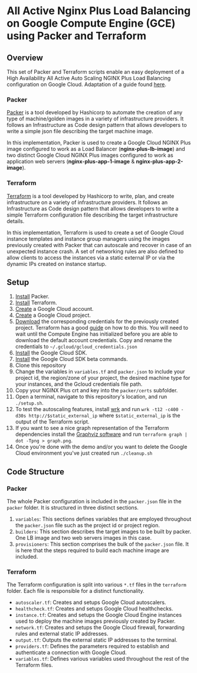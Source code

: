 # All Active Nginx Plus Load Balancing on Google Compute Engine (GCE) using Packer and Terraform

## Overview

This set of Packer and Terraform scripts enable an easy deployment of a High Availability All Active Auto Scaling NGINX Plus Load Balancing configuration on Google Cloud. Adaptation of a guide found [here](https://www.nginx.com/resources/deployment-guides/all-active-nginx-plus-load-balancing-gce/).

### Packer

[Packer](https://www.packer.io/) is a tool developed by Hashicorp to automate the creation of any type of machine/golden images in a variety of infrastructure providers. It follows an Infrastructure as Code design pattern that allows developers to write a simple json file describing the target machine image.

In this implementation, Packer is used to create a Google Cloud NGINX Plus image configured to work as a Load Balancer (**nginx-plus-lb-image**) and two distinct Google Cloud NGINX Plus images configured to work as application web servers  (**nginx-plus-app-1-image** & **nginx-plus-app-2-image**).

### Terraform

[Terraform](https://www.terraform.io/) is a tool developed by Hashicorp to write, plan, and create infrastructure on a variety of infrastructure providers. It follows an Infrastructure as Code design pattern that allows developers to write a simple Terraform configuration file describing the target infrastructure details.

In this implementation, Terraform is used to create a set of Google Cloud instance templates and instance group managers using the images previously created with Packer that can autoscale and recover in case of an unexpected instance crash. A set of networking rules are also defined to allow clients to access the instances via a static external IP or via the dynamic IPs created on instance startup.

## Setup

1. [Install](https://www.packer.io/intro/getting-started/install.html) Packer.
2. [Install](https://www.terraform.io/intro/getting-started/install.html) Terraform.
3. [Create](https://cloud.google.com/) a Google Cloud account.
4. [Create](https://cloud.google.com/resource-manager/docs/creating-managing-projects) a Google Cloud project.
5. [Download](https://www.terraform.io/docs/providers/google/index.html) the corresponding credentials for the previously created project. Terraform has a good [guide](https://www.terraform.io/docs/providers/google/index.html) on how to do this. You will need to wait until the Compute Engine has initialized before you are able to download the default account credentials. Copy and rename the credentials to `~/.gcloud/gcloud_credentials.json`
6. [Install](https://cloud.google.com/sdk/downloads) the Google Cloud SDK.
7. [Install](https://cloud.google.com/sdk/docs/managing-components) the Google Cloud SDK beta commands.
8. Clone this repository
9. Change the variables in `variables.tf` and `packer.json` to include your project id, the region/zone of your project, the desired machine type for your instances, and the Gcloud credentials file path.
10. Copy your NGINX Plus crt and key into the `packer/certs` subfolder.
11. Open a terminal, navigate to this repository's location, and run `./setup.sh`.
12. To test the autoscaling features, install [wrk](https://github.com/wg/wrk) and run `wrk -t12 -c400 -d30s http://$static_external_ip` where `$static_external_ip` is the output of the Terraform script.
13. If you want to see a nice graph representation of the Terraform dependencies install the [Graphviz software](http://www.graphviz.org/) and run `terraform graph | dot -Tpng > graph.png`.
14. Once you're done with the demo and/or you want to delete the Google Cloud environment you've just created run `./cleanup.sh`

## Code Structure

### Packer

The whole Packer configuration is included in the `packer.json` file in the `packer` folder. It is structured in three distinct sections.

1. `variables`: This sections defines variables that are employed throughout the `packer.json` file such as the project id or project region.
2. `builders`: This section describes the target images to be built by packer. One LB image and two web servers images in this case.
3. `provisioners`: This section comprises the bulk of the `packer.json` file. It is here that the steps required to build each machine image are included.

### Terraform

The Terraform configuration is split into various `*.tf` files in the `terraform` folder. Each file is responsible for a distinct functionality.

* `autoscaler.tf`: Creates and setups Google Cloud autoscalers.
* `healthcheck.tf`: Creates and setups Google Cloud healthchecks.
* `instance.tf`: Creates and setups the Google Cloud Engine instances used to deploy the machine images previously created by Packer.
* `network.tf`: Creates and setups the Google Cloud firewall, forwarding rules and external static IP addresses.
* `output.tf`: Outputs the external static IP addresses to the terminal.
* `providers.tf`: Defines the parameters required to establish and authenticate a connection with Google Cloud.
* `variables.tf`: Defines various variables used throughout the rest of the Terraform files.
